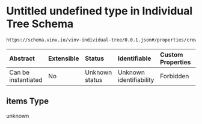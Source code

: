# Untitled undefined type in Individual Tree Schema

```txt
https://schema.vinv.io/vinv-individual-tree/0.0.1.json#/properties/crown/properties/dimensions/items
```



| Abstract            | Extensible | Status         | Identifiable            | Custom Properties | Additional Properties | Access Restrictions | Defined In                                                                                          |
| :------------------ | :--------- | :------------- | :---------------------- | :---------------- | :-------------------- | :------------------ | :-------------------------------------------------------------------------------------------------- |
| Can be instantiated | No         | Unknown status | Unknown identifiability | Forbidden         | Allowed               | none                | [0.0.1.schema.json\*](../../../vinv-schemas/vinv-tree/out/0.0.1.schema.json "open original schema") |

## items Type

unknown
